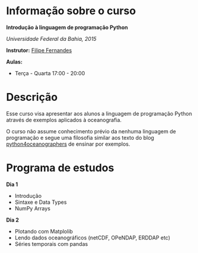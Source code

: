 # Informação sobre o curso

**Introdução à linguagem de programação Python**

*Universidade Federal da Bahia, 2015*

**Instrutor:** [Filipe Fernandes](http://ocefpaf.github.io/homepage/)

**Aulas:**

- Terça - Quarta 17:00 - 20:00


# Descrição
Esse curso visa apresentar aos alunos a linguagem de programação Python através de exemplos aplicados à oceanografia.

O curso não assume conhecimento prévio da nenhuma linguagem de programação
e segue uma filosofia similar aos texto do blog
[python4oceanographers](http://ocefpaf.github.io/python4oceanographers/) de
ensinar por exemplos.

# Programa de estudos

**Dia 1**

- Introdução
- Sintaxe e Data Types
- NumPy Arrays

**Dia 2**

- Plotando com Matplolib
- Lendo dados oceanográficos (netCDF, OPeNDAP, ERDDAP etc)
- Séries temporais com pandas
